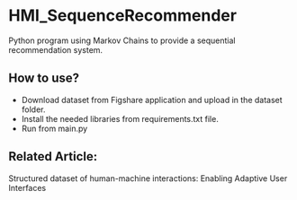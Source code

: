 # HMI_SequenceRecommender

Python program using Markov Chains to provide a sequential recommendation system.

## How to use?

* Download dataset from Figshare application and upload in the dataset folder. 
* Install the needed libraries from requirements.txt file. 
* Run from main.py 

## Related Article:

Structured dataset of human-machine interactions: Enabling Adaptive User Interfaces


